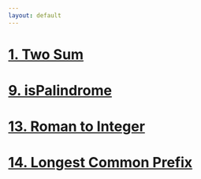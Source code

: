 ```yaml
---
layout: default
---
```


# [1. Two Sum](./algorithm/two-sum.html)
# [9. isPalindrome](./algorithm/is-palindrome.html)
# [13. Roman to Integer](./algorithm/roman-to-integer.html)
# [14. Longest Common Prefix](./algorithm/longest-common-prefix.html)